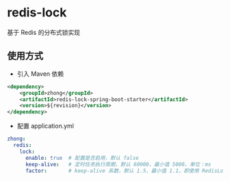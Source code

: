 # redis-lock
基于 Redis 的分布式锁实现

## 使用方式
- 引入 Maven 依赖
```xml
<dependency>
    <groupId>zhong</groupId>
    <artifactId>redis-lock-spring-boot-starter</artifactId>
    <version>${revision}</version>
</dependency>
```
- 配置 application.yml
```yaml
zhong:
  redis:
    lock:
      enable: true  # 配置是否启用，默认 false
      keep-alive:   # 定时任务执行周期，默认 60000，最小值 5000，单位：ms
      factor:       # keep-alive 系数，默认 1.5，最小值 1.1，即使用 RedisLock#lockAndKeepAlive(...) api 时 timeout 时长必须大于等于 keep-alive * factor
```

